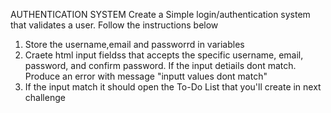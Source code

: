 AUTHENTICATION SYSTEM
Create a Simple login/authentication system that validates a user. Follow the instructions below
1. Store the username,email and passworrd in variables
2. Craete html input fieldss that accepts the specific username, email, password, and confirm password. If the input detiails dont match. Produce an error with message "inputt values dont match"
3. If the input match it should open the To-Do List that you'll create in next challenge

